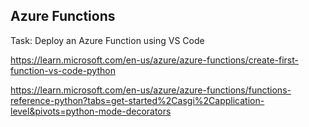 ## Azure Functions

Task: Deploy an Azure Function using VS Code

https://learn.microsoft.com/en-us/azure/azure-functions/create-first-function-vs-code-python

https://learn.microsoft.com/en-us/azure/azure-functions/functions-reference-python?tabs=get-started%2Casgi%2Capplication-level&pivots=python-mode-decorators